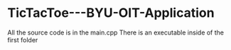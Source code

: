 # TicTacToe---BYU-OIT-Application
All the source code is in the main.cpp
There is an executable inside of the first folder

